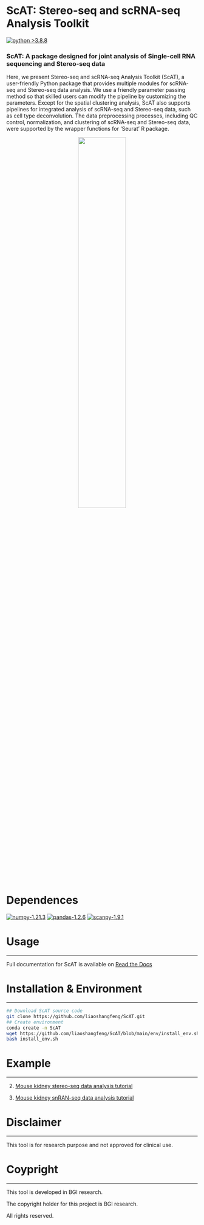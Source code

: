 # ScAT: Stereo-seq and scRNA-seq Analysis Toolkit

[![python >3.8.8](https://img.shields.io/badge/python-3.8.8-brightgreen)](https://www.python.org/) 

### ScAT: A package designed for joint analysis of Single-cell RNA sequencing and Stereo-seq data
Here, we present Stereo-seq and scRNA-seq Analysis Toolkit (ScAT), a user-friendly Python package that provides multiple modules for scRNA-seq and Stereo-seq data analysis. We use a friendly parameter passing method so that skilled users can modify the pipeline by customizing the parameters. Except for the spatial clustering analysis, ScAT also supports pipelines for integrated analysis of scRNA-seq and Stereo-seq data, such as cell type deconvolution. The data preprocessing processes, including QC control, normalization, and clustering of scRNA-seq and Stereo-seq data, were supported by the wrapper functions for ‘Seurat’ R package.


<p align="center" width="100%">
    <img width="50%" src="https://github.com/liaoshangfeng/ScAT/blob/main/example/ScAT_overview.jpg" alt="" title="ScAT Overview"> 
</p>

# Dependences

[![numpy-1.21.3](https://img.shields.io/badge/numpy-1.21.3-red)](https://github.com/numpy/numpy)
[![pandas-1.2.6](https://img.shields.io/badge/pandas-1.2.6-lightgrey)](https://github.com/pandas-dev/pandas)
[![scanpy-1.9.1](https://img.shields.io/badge/scanpy-1.8.1-blue)](https://github.com/theislab/scanpy)


# Usage
----------
Full documentation for ScAT is available on [Read the Docs](https://github.com/liaoshangfeng/ScAT/blob/main/ScAT_vignette.md)

# Installation & Environment
----------
```bash
## Download ScAT source code
git clone https://github.com/liaoshangfeng/ScAT.git
## Create environment
conda create -n ScAT
wget https://github.com/liaoshangfeng/ScAT/blob/main/env/install_env.sh
bash install_env.sh
```

# Example
----------

2. [Mouse kidney stereo-seq data analysis tutorial](https://github.com/liaoshangfeng/ScAT/blob/main/tutorial/ScAT_mouse_kidney_tutorial_F2.ipynb)

3. [Mouse kidney snRAN-seq data analysis tutorial](https://github.com/liaoshangfeng/ScAT/blob/main/tutorial/ScA_mouse_kidney_sc_tutorial.ipynb)

# Disclaimer
----------
This tool is for research purpose and not approved for clinical use.


# Coypright
----------
This tool is developed in BGI research.

The copyright holder for this project is BGI research.

All rights reserved.
